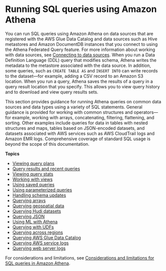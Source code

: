 # Running SQL queries using Amazon Athena<a name="querying-athena-tables"></a>

You can run SQL queries using Amazon Athena on data sources that are registered with the AWS Glue Data Catalog and data sources such as Hive metastores and Amazon DocumentDB instances that you connect to using the Athena Federated Query feature\. For more information about working with data sources, see [Connecting to data sources](work-with-data-stores.md)\. When you run a Data Definition Language \(DDL\) query that modifies schema, Athena writes the metadata to the metastore associated with the data source\. In addition, some queries, such as `CREATE TABLE AS` and `INSERT INTO` can write records to the dataset—for example, adding a CSV record to an Amazon S3 location\. When you run a query, Athena saves the results of a query in a query result location that you specify\. This allows you to view query history and to download and view query results sets\.

This section provides guidance for running Athena queries on common data sources and data types using a variety of SQL statements\. General guidance is provided for working with common structures and operators—for example, working with arrays, concatenating, filtering, flattening, and sorting\. Other examples include queries for data in tables with nested structures and maps, tables based on JSON\-encoded datasets, and datasets associated with AWS services such as AWS CloudTrail logs and Amazon EMR logs\. Comprehensive coverage of standard SQL usage is beyond the scope of this documentation\.

**Topics**
+ [Viewing query plans](query-plans.md)
+ [Query results and recent queries](querying.md)
+ [Viewing query stats](query-stats.md)
+ [Working with views](views.md)
+ [Using saved queries](saved-queries.md)
+ [Using parameterized queries](querying-with-prepared-statements.md)
+ [Handling schema updates](handling-schema-updates-chapter.md)
+ [Querying arrays](querying-arrays.md)
+ [Querying geospatial data](querying-geospatial-data.md)
+ [Querying Hudi datasets](querying-hudi.md)
+ [Querying JSON](querying-JSON.md)
+ [Using ML with Athena](querying-mlmodel.md)
+ [Querying with UDFs](querying-udf.md)
+ [Querying across regions](querying-across-regions.md)
+ [Querying AWS Glue Data Catalog](querying-glue-catalog.md)
+ [Querying AWS service logs](querying-AWS-service-logs.md)
+ [Querying web server logs](querying-web-server-logs.md)

For considerations and limitations, see [Considerations and limitations for SQL queries in Amazon Athena](other-notable-limitations.md)\.